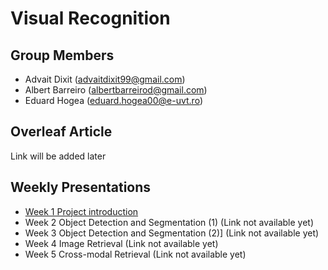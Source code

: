 # **Visual Recognition**

## Group Members

- Advait Dixit (advaitdixit99@gmail.com)
- Albert Barreiro (albertbarreirod@gmail.com)
- Eduard Hogea (eduard.hogea00@e-uvt.ro)

## Overleaf Article

Link will be added later

## Weekly Presentations

- [Week 1 Project introduction]([https://www.slideshare.net/XXXXXXXXXXXXXXX](https://docs.google.com/presentation/d/1S9_8x5Vc7RlXTraeNL5-cWn-vbvcuax4l4FJzjlnD2A/edit?usp=sharing))
- Week 2 Object Detection and Segmentation (1) (Link not available yet)
- Week 3 Object Detection and Segmentation (2)] (Link not available yet)
- Week 4 Image Retrieval (Link not available yet)
- Week 5 Cross-modal Retrieval (Link not available yet)


